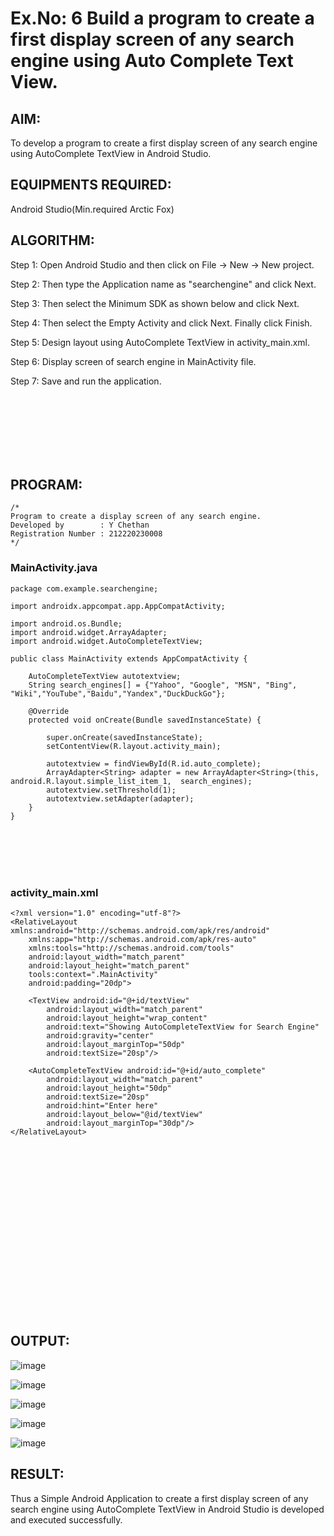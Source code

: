 # Ex.No: 6 Build a program to create a first display screen of any search engine using Auto Complete Text View.

## AIM:

To develop a program to create a first display screen of any search engine using AutoComplete TextView in Android Studio.

## EQUIPMENTS REQUIRED:

Android Studio(Min.required Arctic Fox)

## ALGORITHM:

Step 1: Open Android Studio and then click on File -> New -> New project.

Step 2: Then type the Application name as "searchengine" and click Next. 

Step 3: Then select the Minimum SDK as shown below and click Next.

Step 4: Then select the Empty Activity and click Next. Finally click Finish.

Step 5: Design layout using AutoComplete TextView in activity_main.xml.

Step 6: Display screen of search engine in MainActivity file.

Step 7: Save and run the application.

<br><br><br><br><br><br>
## PROGRAM:
```
/*
Program to create a display screen of any search engine.
Developed by        : Y Chethan
Registration Number : 212220230008
*/
```
### MainActivity.java
```
package com.example.searchengine;

import androidx.appcompat.app.AppCompatActivity;

import android.os.Bundle;
import android.widget.ArrayAdapter;
import android.widget.AutoCompleteTextView;

public class MainActivity extends AppCompatActivity {

    AutoCompleteTextView autotextview;
    String search_engines[] = {"Yahoo", "Google", "MSN", "Bing", "Wiki","YouTube","Baidu","Yandex","DuckDuckGo"};

    @Override
    protected void onCreate(Bundle savedInstanceState) {

        super.onCreate(savedInstanceState);
        setContentView(R.layout.activity_main);

        autotextview = findViewById(R.id.auto_complete);
        ArrayAdapter<String> adapter = new ArrayAdapter<String>(this, android.R.layout.simple_list_item_1,  search_engines);
        autotextview.setThreshold(1);
        autotextview.setAdapter(adapter);
    }
}
```
<br><br><br><br>
### activity_main.xml
```
<?xml version="1.0" encoding="utf-8"?>
<RelativeLayout xmlns:android="http://schemas.android.com/apk/res/android"
    xmlns:app="http://schemas.android.com/apk/res-auto"
    xmlns:tools="http://schemas.android.com/tools"
    android:layout_width="match_parent"
    android:layout_height="match_parent"
    tools:context=".MainActivity"
    android:padding="20dp">

    <TextView android:id="@+id/textView"
        android:layout_width="match_parent"
        android:layout_height="wrap_content"
        android:text="Showing AutoCompleteTextView for Search Engine"
        android:gravity="center"
        android:layout_marginTop="50dp"
        android:textSize="20sp"/>

    <AutoCompleteTextView android:id="@+id/auto_complete"
        android:layout_width="match_parent"
        android:layout_height="50dp"
        android:textSize="20sp"
        android:hint="Enter here"
        android:layout_below="@id/textView"
        android:layout_marginTop="30dp"/>
</RelativeLayout>
```
<br><br><br><br><br><br><br><br><br><br><br><br><br><br><br><br>
## OUTPUT:
![image](https://user-images.githubusercontent.com/75234991/169632150-d0bcbbb8-dc53-49e1-b1bd-fb837358d9ea.png)

![image](https://user-images.githubusercontent.com/75234991/169632311-e2c15ffd-5bf0-49a4-881b-2f04ab499c1c.png)

![image](https://user-images.githubusercontent.com/75234991/169635106-7fae9386-3266-47ec-b176-78fb2438fdd3.png)

![image](https://user-images.githubusercontent.com/75234991/169632397-a39471a1-f649-471b-b2b3-cfdd8457ad97.png)

![image](https://user-images.githubusercontent.com/75234991/169635114-e05f0f25-484e-4cb4-8b7d-1561b769e233.png)

## RESULT:
Thus a Simple Android Application to create a first display screen of any search engine using AutoComplete TextView in Android Studio is developed and executed successfully.
